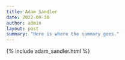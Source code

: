 ```yaml
---
title: Adam Sandler
date: 2022-09-30
author: admin
layout: post
summary: "Here is where the summary goes."
---
```

{% include adam_sandler.html %}